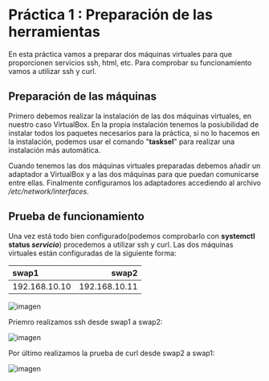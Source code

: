 # Práctica 1 : Preparación de las herramientas

En esta práctica vamos a preparar dos máquinas virtuales para que proporcionen servicios ssh, html, etc.
Para comprobar su funcionamiento vamos a utilizar ssh y curl.

## Preparación de las máquinas

Primero debemos realizar la instalación de las dos máquinas virtuales, en nuestro caso VirtualBox.
En la propia instalación tenemos la posiubilidad de instalar todos los paquetes necesarios para la práctica,
si no lo hacemos en la instalación, podemos usar el comando "**tasksel**" para realizar una instalación más automática.

Cuando tenemos las dos máquinas virtuales preparadas debemos añadir un adaptador a VirtualBox y a las dos máquinas
para que puedan comunicarse entre ellas. Finalmente configuramos los adaptadores accediendo al archivo */etc/network/interfaces*.

## Prueba de funcionamiento

Una vez está todo bien configurado(podemos comprobarlo con **systemctl status *servicio***) procedemos a utilizar
ssh y curl.
Las dos máquinas virtuales están configuradas de la siguiente forma:

|        swap1 | swap2        |
|:------------ | ------------:|
|192.168.10.10 | 192.168.10.11|

![imagen](https://github.com/Pmartin97/SWAP/practica1/ip%20addr.png)

Priemro realizamos ssh desde swap1 a swap2:

![imagen](https://github.com/Pmartin97/SWAP/practica1/ssh.png)

Por último realizamos la prueba de curl desde swap2 a swap1:

![imagen](https://github.com/Pmartin97/SWAP/practica1/curl.png)
